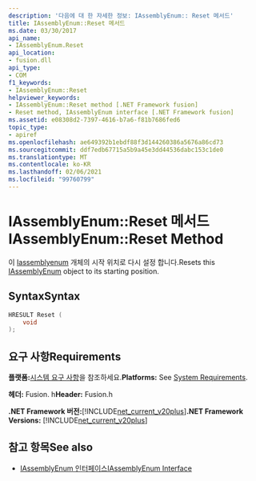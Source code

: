 ```yaml
---
description: '다음에 대 한 자세한 정보: IAssemblyEnum:: Reset 메서드'
title: IAssemblyEnum::Reset 메서드
ms.date: 03/30/2017
api_name:
- IAssemblyEnum.Reset
api_location:
- fusion.dll
api_type:
- COM
f1_keywords:
- IAssemblyEnum::Reset
helpviewer_keywords:
- IAssemblyEnum::Reset method [.NET Framework fusion]
- Reset method, IAssemblyEnum interface [.NET Framework fusion]
ms.assetid: e08308d2-7397-4616-b7a6-f81b7686fed6
topic_type:
- apiref
ms.openlocfilehash: ae649392b1ebdf88f3d144260386a5676a86cd73
ms.sourcegitcommit: ddf7edb67715a5b9a45e3dd44536dabc153c1de0
ms.translationtype: MT
ms.contentlocale: ko-KR
ms.lasthandoff: 02/06/2021
ms.locfileid: "99760799"
---
```

# <a name="iassemblyenumreset-method"></a><span data-ttu-id="c1086-103">IAssemblyEnum::Reset 메서드</span><span class="sxs-lookup"><span data-stu-id="c1086-103">IAssemblyEnum::Reset Method</span></span>

<span data-ttu-id="c1086-104">이 [Iassemblyenum](iassemblyenum-interface.md) 개체의 시작 위치로 다시 설정 합니다.</span><span class="sxs-lookup"><span data-stu-id="c1086-104">Resets this [IAssemblyEnum](iassemblyenum-interface.md) object to its starting position.</span></span>  
  
## <a name="syntax"></a><span data-ttu-id="c1086-105">Syntax</span><span class="sxs-lookup"><span data-stu-id="c1086-105">Syntax</span></span>  
  
```cpp  
HRESULT Reset (  
    void  
);  
```  
  
## <a name="requirements"></a><span data-ttu-id="c1086-106">요구 사항</span><span class="sxs-lookup"><span data-stu-id="c1086-106">Requirements</span></span>  

 <span data-ttu-id="c1086-107">**플랫폼:**[시스템 요구 사항](../../get-started/system-requirements.md)을 참조하세요.</span><span class="sxs-lookup"><span data-stu-id="c1086-107">**Platforms:** See [System Requirements](../../get-started/system-requirements.md).</span></span>  
  
 <span data-ttu-id="c1086-108">**헤더:** Fusion. h</span><span class="sxs-lookup"><span data-stu-id="c1086-108">**Header:** Fusion.h</span></span>  
  
 <span data-ttu-id="c1086-109">**.NET Framework 버전:**[!INCLUDE[net_current_v20plus](../../../../includes/net-current-v20plus-md.md)]</span><span class="sxs-lookup"><span data-stu-id="c1086-109">**.NET Framework Versions:** [!INCLUDE[net_current_v20plus](../../../../includes/net-current-v20plus-md.md)]</span></span>  
  
## <a name="see-also"></a><span data-ttu-id="c1086-110">참고 항목</span><span class="sxs-lookup"><span data-stu-id="c1086-110">See also</span></span>

- [<span data-ttu-id="c1086-111">IAssemblyEnum 인터페이스</span><span class="sxs-lookup"><span data-stu-id="c1086-111">IAssemblyEnum Interface</span></span>](iassemblyenum-interface.md)
